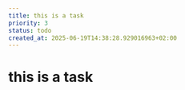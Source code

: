 ```yaml
---
title: this is a task
priority: 3
status: todo
created_at: 2025-06-19T14:38:28.929016963+02:00
---
```


# this is a task

